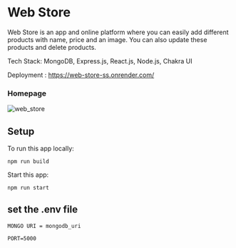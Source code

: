 # Web Store 

Web Store is an app and online platform where you can easily add different products with name, price and an image. You can also update these products and delete products.

Tech Stack: MongoDB, Express.js, React.js, Node.js, Chakra UI

Deployment : https://web-store-ss.onrender.com/

### Homepage

![web_store](https://github.com/user-attachments/assets/5338145f-5a25-41dc-9e11-2f2cbffee141)


## Setup

To run this app locally: 
```
npm run build
```

Start this app: 
```
npm run start
```

## set the .env file

```
MONGO URI = mongodb_uri

PORT=5000
```
